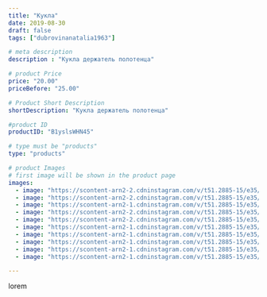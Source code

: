 ```yaml
---
title: "Кукла"
date: 2019-08-30
draft: false
tags: ["dubrovinanatalia1963"]

# meta description
description : "Кукла держатель полотенца"

# product Price
price: "20.00"
priceBefore: "25.00"

# Product Short Description
shortDescription: "Кукла держатель полотенца"

#product ID
productID: "B1yslsWHN45"

# type must be "products"
type: "products"

# product Images
# first image will be shown in the product page
images:
  - image: "https://scontent-arn2-2.cdninstagram.com/v/t51.2885-15/e35/69496002_431653094112384_2382729048226630068_n.jpg?_nc_ht=scontent-arn2-2.cdninstagram.com&_nc_cat=100&_nc_ohc=pamqPtRAVw8AX9vhPPm&se=7&tp=1&oh=266ec6991c639556d689a47d276095c5&oe=605C72BA&ig_cache_key=MjEyMTk1NDQ3NjM3MDY1OTk1Ng%3D%3D.2"
  - image: "https://scontent-arn2-2.cdninstagram.com/v/t51.2885-15/e35/67502413_127531901874389_1443123869772483173_n.jpg?_nc_ht=scontent-arn2-2.cdninstagram.com&_nc_cat=105&_nc_ohc=EPqIxrralZ8AX9PSc4Y&se=7&tp=1&oh=dc9520c3c597e2f139bfbaaaf50e56c7&oe=605CC686&ig_cache_key=MjEyMTk1NDQ3NjMzNjg5MTQyNQ%3D%3D.2"
  - image: "https://scontent-arn2-1.cdninstagram.com/v/t51.2885-15/e35/67968827_946646139017970_1772799230530618897_n.jpg?_nc_ht=scontent-arn2-1.cdninstagram.com&_nc_cat=106&_nc_ohc=AMlFc20NCFEAX-aP877&se=7&tp=1&oh=9aa56fd811d8c8e60ecea87eaa34679b&oe=605DAB6F&ig_cache_key=MjEyMTk1NDQ3NjM4NzMyMjczOA%3D%3D.2"
  - image: "https://scontent-arn2-2.cdninstagram.com/v/t51.2885-15/e35/67407230_106920010562645_8780916692544838940_n.jpg?_nc_ht=scontent-arn2-2.cdninstagram.com&_nc_cat=105&_nc_ohc=oGl4Rqb2wSAAX-Dodzc&se=7&tp=1&oh=cf0d4140628c80adb31ea17f4ddcc4a0&oe=605A11CF&ig_cache_key=MjEyMTk1NDQ3NjM2MjMwMDk4MQ%3D%3D.2"
  - image: "https://scontent-arn2-2.cdninstagram.com/v/t51.2885-15/e35/67579376_953931778290320_6143656778403036746_n.jpg?_nc_ht=scontent-arn2-2.cdninstagram.com&_nc_cat=108&_nc_ohc=QVJBcoVA1RYAX9TKvyb&se=7&tp=1&oh=387ebf67aec85187cfcdecff64cf8172&oe=605CDC92&ig_cache_key=MjEyMTk1NDQ3NjM3ODkxNzU3NQ%3D%3D.2"
  - image: "https://scontent-arn2-1.cdninstagram.com/v/t51.2885-15/e35/69888211_187272262283931_1778284216309974413_n.jpg?_nc_ht=scontent-arn2-1.cdninstagram.com&_nc_cat=103&_nc_ohc=TPp8y-TPW-8AX8EyzTP&se=7&tp=1&oh=5d4f8a6eb67e0b5a112afd4430915be7&oe=605D049A&ig_cache_key=MjEyMTk1NDQ3NjM3MDUxODg5Mw%3D%3D.2"
  - image: "https://scontent-arn2-1.cdninstagram.com/v/t51.2885-15/e35/67940496_121129109243162_8870002829022206791_n.jpg?_nc_ht=scontent-arn2-1.cdninstagram.com&_nc_cat=102&_nc_ohc=MC1BsBoyjTEAX9ljlI9&se=7&tp=1&oh=53b55b5a41d816ab4b55d0d05d1f159e&oe=605B763C&ig_cache_key=MjEyMTk1NDQ3NjM1MzgxOTU3NA%3D%3D.2"
  - image: "https://scontent-arn2-1.cdninstagram.com/v/t51.2885-15/e35/70520495_145697169975423_813772144351804778_n.jpg?_nc_ht=scontent-arn2-1.cdninstagram.com&_nc_cat=103&_nc_ohc=t3Sc6-nQGWwAX8qZRMS&se=7&tp=1&oh=7db146c46def4da4522f27c18703cd46&oe=605B28A0&ig_cache_key=MjEyMTk1NDQ3NjQxMjU4MjE4Ng%3D%3D.2"
  - image: "https://scontent-arn2-1.cdninstagram.com/v/t51.2885-15/e35/70387392_511463839614498_7464588604701242858_n.jpg?_nc_ht=scontent-arn2-1.cdninstagram.com&_nc_cat=106&_nc_ohc=hnV-Pp7GMvEAX-8xZbo&se=7&tp=1&oh=86aa6aa9fe4d9233366d3e46f22c4689&oe=605BAFBE&ig_cache_key=MjEyMTk1NDQ3NjM0NTUxOTM5MQ%3D%3D.2"
  - image: "https://scontent-arn2-1.cdninstagram.com/v/t51.2885-15/e35/67651211_2540497446182835_7381897242730747317_n.jpg?_nc_ht=scontent-arn2-1.cdninstagram.com&_nc_cat=103&_nc_ohc=_F0pjAGDRucAX8xNEwO&se=7&tp=1&oh=4d7498ede16e6cb9dd62f560efdb104b&oe=605A1E3D&ig_cache_key=MjEyMTk1NDQ3NjM3ODkzMjAzNg%3D%3D.2"

---
```

lorem
